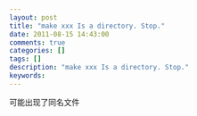 ```yaml
---
layout: post
title: "make xxx Is a directory. Stop."
date: 2011-08-15 14:43:00 
comments: true
categories: []
tags: []
description: "make xxx Is a directory. Stop."
keywords: 
---
```



 可能出现了同名文件


